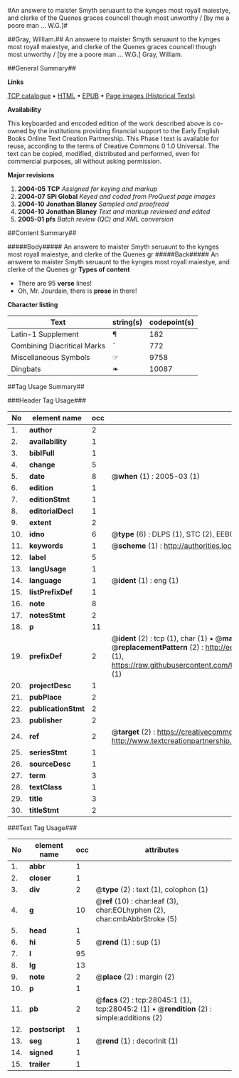 #An answere to maister Smyth seruaunt to the kynges most royall maiestye, and clerke of the Quenes graces councell though most unworthy / [by me a poore man ... W.G.]#

##Gray, William.##
An answere to maister Smyth seruaunt to the kynges most royall maiestye, and clerke of the Quenes graces councell though most unworthy / [by me a poore man ... W.G.]
Gray, William.

##General Summary##

**Links**

[TCP catalogue](http://www.ota.ox.ac.uk/tcp/)  • 
[HTML](http://tei.it.ox.ac.uk/tcp/Texts-HTML/free/A02/A02062.html)  • 
[EPUB](http://tei.it.ox.ac.uk/tcp/Texts-EPUB/free/A02/A02062.epub) • 
[Page images (Historical Texts)](https://data.historicaltexts.jisc.ac.uk/view?pubId=eebo-29632447e&pageId=eebo-29632447e-28045-1)

**Availability**

This keyboarded and encoded edition of the
	       work described above is co-owned by the institutions
	       providing financial support to the Early English Books
	       Online Text Creation Partnership. This Phase I text is
	       available for reuse, according to the terms of Creative
	       Commons 0 1.0 Universal. The text can be copied,
	       modified, distributed and performed, even for
	       commercial purposes, all without asking permission.

**Major revisions**

1. __2004-05__ __TCP__ *Assigned for keying and markup*
1. __2004-07__ __SPi Global__ *Keyed and coded from ProQuest page images*
1. __2004-10__ __Jonathan Blaney__ *Sampled and proofread*
1. __2004-10__ __Jonathan Blaney__ *Text and markup reviewed and edited*
1. __2005-01__ __pfs__ *Batch review (QC) and XML conversion*

##Content Summary##

#####Body#####
An answere to maister Smyth seruaunt to the kynges most royall maiestye, and clerke of the Quenes gr
#####Back#####
An answere to maister Smyth seruaunt to the kynges most royall maiestye, and clerke of the Quenes gr
**Types of content**

  * There are 95 **verse** lines!
  * Oh, Mr. Jourdain, there is **prose** in there!

**Character listing**


|Text|string(s)|codepoint(s)|
|---|---|---|
|Latin-1 Supplement|¶|182|
|Combining             Diacritical Marks|̄|772|
|Miscellaneous Symbols|☞|9758|
|Dingbats|❧|10087|

##Tag Usage Summary##

###Header Tag Usage###

|No|element name|occ|attributes|
|---|---|---|---|
|1.|__author__|2||
|2.|__availability__|1||
|3.|__biblFull__|1||
|4.|__change__|5||
|5.|__date__|8| @__when__ (1) : 2005-03 (1)|
|6.|__edition__|1||
|7.|__editionStmt__|1||
|8.|__editorialDecl__|1||
|9.|__extent__|2||
|10.|__idno__|6| @__type__ (6) : DLPS (1), STC (2), EEBO-CITATION (1), OCLC (1), VID (1)|
|11.|__keywords__|1| @__scheme__ (1) : http://authorities.loc.gov/ (1)|
|12.|__label__|5||
|13.|__langUsage__|1||
|14.|__language__|1| @__ident__ (1) : eng (1)|
|15.|__listPrefixDef__|1||
|16.|__note__|8||
|17.|__notesStmt__|2||
|18.|__p__|11||
|19.|__prefixDef__|2| @__ident__ (2) : tcp (1), char (1)  •  @__matchPattern__ (2) : ([0-9\-]+):([0-9IVX]+) (1), (.+) (1)  •  @__replacementPattern__ (2) : http://eebo.chadwyck.com/downloadtiff?vid=$1&page=$2 (1), https://raw.githubusercontent.com/textcreationpartnership/Texts/master/tcpchars.xml#$1 (1)|
|20.|__projectDesc__|1||
|21.|__pubPlace__|2||
|22.|__publicationStmt__|2||
|23.|__publisher__|2||
|24.|__ref__|2| @__target__ (2) : https://creativecommons.org/publicdomain/zero/1.0/ (1), http://www.textcreationpartnership.org/docs/. (1)|
|25.|__seriesStmt__|1||
|26.|__sourceDesc__|1||
|27.|__term__|3||
|28.|__textClass__|1||
|29.|__title__|3||
|30.|__titleStmt__|2||


###Text Tag Usage###

|No|element name|occ|attributes|
|---|---|---|---|
|1.|__abbr__|1||
|2.|__closer__|1||
|3.|__div__|2| @__type__ (2) : text (1), colophon (1)|
|4.|__g__|10| @__ref__ (10) : char:leaf (3), char:EOLhyphen (2), char:cmbAbbrStroke (5)|
|5.|__head__|1||
|6.|__hi__|5| @__rend__ (1) : sup (1)|
|7.|__l__|95||
|8.|__lg__|13||
|9.|__note__|2| @__place__ (2) : margin (2)|
|10.|__p__|1||
|11.|__pb__|2| @__facs__ (2) : tcp:28045:1 (1), tcp:28045:2 (1)  •  @__rendition__ (2) : simple:additions (2)|
|12.|__postscript__|1||
|13.|__seg__|1| @__rend__ (1) : decorInit (1)|
|14.|__signed__|1||
|15.|__trailer__|1||

